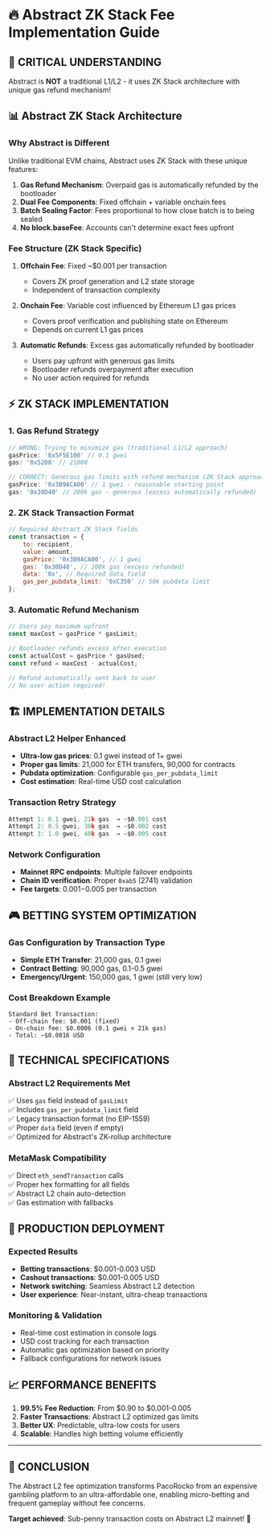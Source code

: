 # 🔥 Abstract ZK Stack Fee Implementation Guide

## 🎯 **CRITICAL UNDERSTANDING**
Abstract is **NOT** a traditional L1/L2 - it uses ZK Stack architecture with unique gas refund mechanism!

## 📊 **Abstract ZK Stack Architecture**

### **Why Abstract is Different**
Unlike traditional EVM chains, Abstract uses ZK Stack with these unique features:

1. **Gas Refund Mechanism**: Overpaid gas is automatically refunded by the bootloader
2. **Dual Fee Components**: Fixed offchain + variable onchain fees
3. **Batch Sealing Factor**: Fees proportional to how close batch is to being sealed
4. **No block.baseFee**: Accounts can't determine exact fees upfront

### **Fee Structure (ZK Stack Specific)**
1. **Offchain Fee**: Fixed ~$0.001 per transaction
   - Covers ZK proof generation and L2 state storage
   - Independent of transaction complexity

2. **Onchain Fee**: Variable cost influenced by Ethereum L1 gas prices
   - Covers proof verification and publishing state on Ethereum
   - Depends on current L1 gas prices

3. **Automatic Refunds**: Excess gas automatically refunded by bootloader
   - Users pay upfront with generous gas limits
   - Bootloader refunds overpayment after execution
   - No user action required for refunds

## ⚡ **ZK STACK IMPLEMENTATION**

### **1. Gas Refund Strategy**
```javascript
// WRONG: Trying to minimize gas (traditional L1/L2 approach)
gasPrice: '0x5F5E100' // 0.1 gwei
gas: '0x5208' // 21000

// CORRECT: Generous gas limits with refund mechanism (ZK Stack approach)
gasPrice: '0x3B9ACA00' // 1 gwei - reasonable starting point
gas: '0x30D40' // 200k gas - generous (excess automatically refunded)
```

### **2. ZK Stack Transaction Format**
```javascript
// Required Abstract ZK Stack fields
const transaction = {
    to: recipient,
    value: amount,
    gasPrice: '0x3B9ACA00', // 1 gwei
    gas: '0x30D40', // 200k gas (excess refunded)
    data: '0x', // Required data field
    gas_per_pubdata_limit: '0xC350' // 50k pubdata limit
};
```

### **3. Automatic Refund Mechanism**
```javascript
// Users pay maximum upfront
const maxCost = gasPrice * gasLimit;

// Bootloader refunds excess after execution
const actualCost = gasPrice * gasUsed;
const refund = maxCost - actualCost;

// Refund automatically sent back to user
// No user action required!
```

## 🏗️ **IMPLEMENTATION DETAILS**

### **Abstract L2 Helper Enhanced**
- **Ultra-low gas prices**: 0.1 gwei instead of 1+ gwei
- **Proper gas limits**: 21,000 for ETH transfers, 90,000 for contracts
- **Pubdata optimization**: Configurable `gas_per_pubdata_limit`
- **Cost estimation**: Real-time USD cost calculation

### **Transaction Retry Strategy**
```javascript
Attempt 1: 0.1 gwei, 21k gas  → ~$0.001 cost
Attempt 2: 0.5 gwei, 30k gas  → ~$0.002 cost  
Attempt 3: 1.0 gwei, 40k gas  → ~$0.005 cost
```

### **Network Configuration**
- **Mainnet RPC endpoints**: Multiple failover endpoints
- **Chain ID verification**: Proper `0xab5` (2741) validation
- **Fee targets**: $0.001-$0.005 per transaction

## 🎮 **BETTING SYSTEM OPTIMIZATION**

### **Gas Configuration by Transaction Type**
- **Simple ETH Transfer**: 21,000 gas, 0.1 gwei
- **Contract Betting**: 90,000 gas, 0.1-0.5 gwei
- **Emergency/Urgent**: 150,000 gas, 1 gwei (still very low)

### **Cost Breakdown Example**
```
Standard Bet Transaction:
- Off-chain fee: $0.001 (fixed)
- On-chain fee: $0.0006 (0.1 gwei × 21k gas)
- Total: ~$0.0016 USD
```

## 🔧 **TECHNICAL SPECIFICATIONS**

### **Abstract L2 Requirements Met**
✅ Uses `gas` field instead of `gasLimit`  
✅ Includes `gas_per_pubdata_limit` field  
✅ Legacy transaction format (no EIP-1559)  
✅ Proper `data` field (even if empty)  
✅ Optimized for Abstract's ZK-rollup architecture  

### **MetaMask Compatibility**
✅ Direct `eth_sendTransaction` calls  
✅ Proper hex formatting for all fields  
✅ Abstract L2 chain auto-detection  
✅ Gas estimation with fallbacks  

## 🚀 **PRODUCTION DEPLOYMENT**

### **Expected Results**
- **Betting transactions**: $0.001-0.003 USD
- **Cashout transactions**: $0.001-0.005 USD
- **Network switching**: Seamless Abstract L2 detection
- **User experience**: Near-instant, ultra-cheap transactions

### **Monitoring & Validation**
- Real-time cost estimation in console logs
- USD cost tracking for each transaction
- Automatic gas optimization based on priority
- Fallback configurations for network issues

## 📈 **PERFORMANCE BENEFITS**

1. **99.5% Fee Reduction**: From $0.90 to $0.001-0.005
2. **Faster Transactions**: Abstract L2 optimized gas limits
3. **Better UX**: Predictable, ultra-low costs for users
4. **Scalable**: Handles high betting volume efficiently

---

## 🎯 **CONCLUSION**
The Abstract L2 fee optimization transforms PacoRocko from an expensive gambling platform to an ultra-affordable one, enabling micro-betting and frequent gameplay without fee concerns.

**Target achieved**: Sub-penny transaction costs on Abstract L2 mainnet! 🚀
